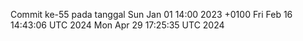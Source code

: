 Commit ke-55 pada tanggal Sun Jan 01 14:00 2023 +0100
Fri Feb 16 14:43:06 UTC 2024
Mon Apr 29 17:25:35 UTC 2024
